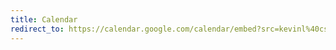 ```yaml
---
title: Calendar
redirect_to: https://calendar.google.com/calendar/embed?src=kevinl%40cs.washington.edu&ctz=America%2FLos_Angeles&mode=week
---
```

